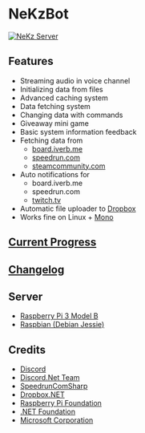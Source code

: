 # NeKzBot
[![NeKz Server](https://discordapp.com/api/guilds/208570520805965826/embed.png?style=banner2)](https://discord.gg/rEazbJn)

## Features
* Streaming audio in voice channel
* Initializing data from files
* Advanced caching system
* Data fetching system
* Changing data with commands
* Giveaway mini game
* Basic system information feedback
* Fetching data from
  * [board.iverb.me](http://board.iverb.me)
  * [speedrun.com](http://www.speedrun.com)
  * [steamcommunity.com](http://steamcommunity.com/workshop)
* Auto notifications for
  * board.iverb.me
  * speedrun.com
  * [twitch.tv](https://www.twitch.tv)
* Automatic file uploader to [Dropbox](https://www.dropbox.com)
* Works fine on Linux + [Mono](http://www.mono-project.com)

## [Current Progress](https://github.com/NeKzor/NeKzBot/projects?sort=name)

## [Changelog](https://github.com/NeKzor/NeKzBot/blob/master/CHANGELOG.md)

## Server
* [Raspberry Pi 3 Model B](https://www.raspberrypi.org/products/raspberry-pi-3-model-b)
* [Raspbian (Debian Jessie)](https://www.raspberrypi.org/downloads/raspbian)

## Credits
* [Discord](https://discordapp.com/developers)
* [Discord.Net Team](https://github.com/RogueException/Discord.Net)
* [SpeedrunComSharp](https://github.com/LiveSplit/SpeedrunComSharp)
* [Dropbox.NET](https://github.com/dropbox/dropbox-sdk-dotnet)
* [Raspberry Pi Foundation](https://www.raspberrypi.org)
* [.NET Foundation](https://dotnetfoundation.org)
* [Microsoft Corporation](https://www.visualstudio.com/vs/community)
